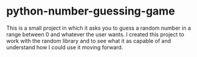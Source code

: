 # python-number-guessing-game
This is a small project in which it asks you to guess a random number in a range between 0 and whatever the user wants. I created this project to work with the random library and to see what it as capable of and understand how I could use it moving forward.
